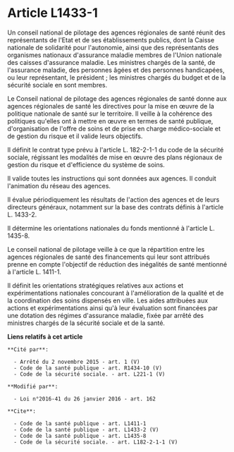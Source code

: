 # Article L1433-1

Un conseil national de pilotage des agences régionales de santé réunit des représentants de l'Etat et de ses établissements
publics, dont la Caisse nationale de solidarité pour l'autonomie, ainsi que des représentants des organismes nationaux
d'assurance maladie membres de l'Union nationale des caisses d'assurance maladie. Les ministres chargés de la santé, de
l'assurance maladie, des personnes âgées et des personnes handicapées, ou leur représentant, le président ; les ministres
chargés du budget et de la sécurité sociale en sont membres. 

Le Conseil national de pilotage des agences régionales de santé donne aux agences régionales de santé les directives pour la
mise en œuvre de la politique nationale de santé sur le territoire. Il veille à la cohérence des politiques qu'elles ont à
mettre en œuvre en termes de santé publique, d'organisation de l'offre de soins et de prise en charge médico-sociale et de
gestion du risque et il valide leurs objectifs. 

Il définit le contrat type prévu à l'article L. 182-2-1-1 du code de la sécurité sociale, régissant les modalités de mise en
œuvre des plans régionaux de gestion du risque et d'efficience du système de soins. 

Il valide toutes les instructions qui sont données aux agences. Il conduit l'animation du réseau des agences. 

Il évalue périodiquement les résultats de l'action des agences et de leurs directeurs généraux, notamment sur la base des
contrats définis à l'article L. 1433-2. 

Il détermine les orientations nationales du fonds mentionné à l'article L. 1435-8. 

Le conseil national de pilotage veille à ce que la répartition entre les agences régionales de santé des financements qui
leur sont attribués prenne en compte l'objectif de réduction des inégalités de santé mentionné à l'article L. 1411-1. 

Il définit les orientations stratégiques relatives aux actions et expérimentations nationales concourant à l'amélioration de
la qualité et de la coordination des soins dispensés en ville. Les aides attribuées aux actions et expérimentations ainsi
qu'à leur évaluation sont financées par une dotation des régimes d'assurance maladie, fixée par arrêté des ministres chargés
de la sécurité sociale et de la santé.

**Liens relatifs à cet article**

	**Cité par**:

	  - Arrêté du 2 novembre 2015 - art. 1 (V)
	  - Code de la santé publique - art. R1434-10 (V)
	  - Code de la sécurité sociale. - art. L221-1 (V)

	**Modifié par**:

	  - Loi n°2016-41 du 26 janvier 2016 - art. 162

	**Cite**:

	  - Code de la santé publique - art. L1411-1
	  - Code de la santé publique - art. L1433-2 (V)
	  - Code de la santé publique - art. L1435-8
	  - Code de la sécurité sociale. - art. L182-2-1-1 (V)

